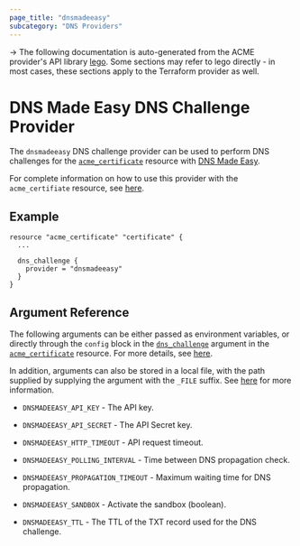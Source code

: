 ```yaml
---
page_title: "dnsmadeeasy"
subcategory: "DNS Providers"
---
```


-> The following documentation is auto-generated from the ACME
provider's API library [lego](https://go-acme.github.io/lego/).  Some
sections may refer to lego directly - in most cases, these sections
apply to the Terraform provider as well.

# DNS Made Easy DNS Challenge Provider

The `dnsmadeeasy` DNS challenge provider can be used to perform DNS challenges for
the [`acme_certificate`][resource-acme-certificate] resource with
[DNS Made Easy](https://dnsmadeeasy.com/).

[resource-acme-certificate]: ./certificate.md

For complete information on how to use this provider with the `acme_certifiate`
resource, see [here][resource-acme-certificate-dns-challenges].

[resource-acme-certificate-dns-challenges]: ./certificate.md#using-dns-challenges

## Example

```hcl
resource "acme_certificate" "certificate" {
  ...

  dns_challenge {
    provider = "dnsmadeeasy"
  }
}
```
## Argument Reference

The following arguments can be either passed as environment variables, or
directly through the `config` block in the
[`dns_challenge`][resource-acme-certificate-dns-challenge-arg] argument in the
[`acme_certificate`][resource-acme-certificate] resource. For more details, see
[here][resource-acme-certificate-dns-challenges].

[resource-acme-certificate-dns-challenge-arg]: ./certificate.md#dns_challenge

In addition, arguments can also be stored in a local file, with the path
supplied by supplying the argument with the `_FILE` suffix. See
[here][acme-certificate-file-arg-example] for more information.

[acme-certificate-file-arg-example]: ./certificate.md#using-variable-files-for-provider-arguments

* `DNSMADEEASY_API_KEY` - The API key.
* `DNSMADEEASY_API_SECRET` - The API Secret key.

* `DNSMADEEASY_HTTP_TIMEOUT` - API request timeout.
* `DNSMADEEASY_POLLING_INTERVAL` - Time between DNS propagation check.
* `DNSMADEEASY_PROPAGATION_TIMEOUT` - Maximum waiting time for DNS propagation.
* `DNSMADEEASY_SANDBOX` - Activate the sandbox (boolean).
* `DNSMADEEASY_TTL` - The TTL of the TXT record used for the DNS challenge.


